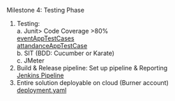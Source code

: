 Milestone 4: Testing Phase<br/>
1.	Testing: <br/>
a.	Junit> Code Coverage >80%<br/>
[eventAppTestCases](https://github.com/AnasKamali/domain-excercise/tree/main/event-app/src/test/java/com/sapient/eventApp)<br/>
[attandanceAppTestCase](https://github.com/AnasKamali/domain-excercise/tree/main/attandance-app/src/test/java/com/sapient/attandanceApp)<br/>
b.	SIT (BDD: Cucumber or Karate)<br/>
c.	JMeter<br/>
3.	Build & Release pipeline: Set up pipeline & Reporting<br/>
[Jenkins Pipeline ](https://github.com/AnasKamali/domain-excercise/blob/main/attandance-app/Jenkinsfile)
4.	Entire solution deployable on cloud (Burner account)<br/>
      [deployment.yaml](https://github.com/AnasKamali/domain-excercise/blob/main/kubernetes/deployment.yaml)
